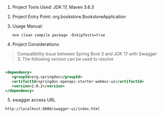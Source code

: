 1. Project Tools Used: JDK 17, Maven 3.6.3
2. Project Entry Point: org.bookstore.BookstoreApplication
3. Usage Manual:
   ```shell 
   mvn clean compile package -DskipTests=true
   ```

4. Project Considerations:

> Compatibility issue between Spring Boot 3 and JDK 17 with Swagger 3. The following version can be used to resolve

 ```xml

<dependency>
    <groupId>org.springdoc</groupId>
    <artifactId>springdoc-openapi-starter-webmvc-ui</artifactId>
    <version>2.0.2</version>
</dependency>
```

5. swagger access URL
```shell
http://localhost:8080/swagger-ui/index.html
```
 